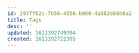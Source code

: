 ```yaml
---
id: 297ff62c-7b56-4556-b060-4a582eb6b8a2
title: Tags
desc: ''
updated: 1613392749704
created: 1613392722395
---
```



